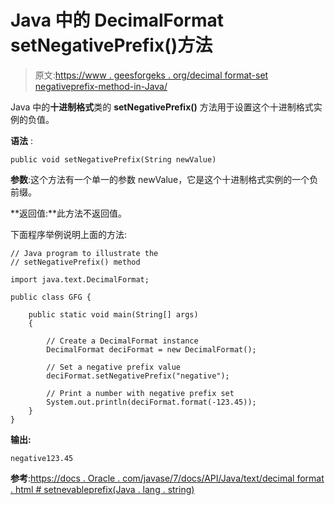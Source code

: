# Java 中的 DecimalFormat setNegativePrefix()方法

> 原文:[https://www . geesforgeks . org/decimal format-set negativeprefix-method-in-Java/](https://www.geeksforgeeks.org/decimalformat-setnegativeprefix-method-in-java/)

Java 中的**十进制格式**类的 **setNegativePrefix()** 方法用于设置这个十进制格式实例的负值。

**语法** :

```
public void setNegativePrefix(String newValue)

```

**参数**:这个方法有一个单一的参数 newValue，它是这个十进制格式实例的一个负前缀。

**返回值:**此方法不返回值。

下面程序举例说明上面的方法:

```
// Java program to illustrate the
// setNegativePrefix() method

import java.text.DecimalFormat;

public class GFG {

    public static void main(String[] args)
    {

        // Create a DecimalFormat instance
        DecimalFormat deciFormat = new DecimalFormat();

        // Set a negative prefix value
        deciFormat.setNegativePrefix("negative");

        // Print a number with negative prefix set
        System.out.println(deciFormat.format(-123.45));
    }
}
```

**输出:**

```
negative123.45

```

**参考**:[https://docs . Oracle . com/javase/7/docs/API/Java/text/decimal format . html # setnevableprefix(Java . lang . string)](https://docs.oracle.com/javase/7/docs/api/java/text/DecimalFormat.html#setNegativePrefix(java.lang.String))